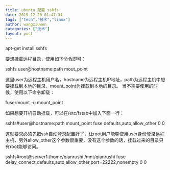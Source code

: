 ```yaml
---
title: ubuntu 配置 sshfs
date: 2015-12-20 01:47:34
tags: ["tech","技术","linux"]
author: wangxiuwen
categories: ["技术"]
layout: post
---
```




apt-get install  sshfs

要想挂载远程目录，使用如下命令即可：

sshfs user@hostname:path mout_point

这里user为远程主机用户名，hostname为远程主机IP地址，path为远程主机中想要挂载到本地的目录，mount_point为挂载到本地的目录。
当不需要使用的时候，使用以下命令卸载：

fusermount -u mount_point

如果想要开机自动挂载，可以在/etc/fstab中加入下面一行：

sshfs#user@hostname:path mount_point fuse defaults,auto,allow_other 0 0

这就要求必须先把ssh自动登录配置好了，让root用户能够使用user身份登录远程主机，另外allow_other这个参数很重要，没有这个参数的话，挂载过来的目录只有root能够访问。

sshfs#root@server1:/home/qianrushi /mnt/qianrushi fuse delay_connect,defaults,auto,allow_other,port=22222,nonempty 0 0


